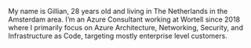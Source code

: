 My name is Gillian, 28 years old and living in The Netherlands in the Amsterdam area.
I’m an Azure Consultant working at Wortell since 2018 where I primarily focus on Azure Architecture, Networking, Security, and Infrastructure as Code, targeting mostly enterprise level customers.

